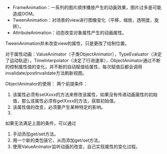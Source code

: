 
- FrameAnimation：一系列的图片顺序播放产生的动画效果，图片过多是可能造成OOM。
- TweenAnimation：对场景的view进行图像变化（平移，缩放，透明度，旋转）。
- AttributeAnimation：动态改变对象属性产生的动画属性。

TweenAnimation并未改变view的属性，只是更改了绘制位置。

对于属性动画：ValueAnimator（子类ObjectAnimator），TypeEvaluator（决定了运动轨迹），TimeInterpolator（决定了行进速率），ObjectAnimator通过不断的控制属性值的变化，并不断的自动赋值给属性，每次赋值后都会调用invalidate/postInvalidate方法刷新视图。

ObjectAnimator的使用：
两个前提条件：
1. 该属性必须有setXxxx的方法来修改该属性，如果没有传递动画属性的初始值，那么该属性必须有getXxxx的方法，获取初始值。
2. 该属性值的改变，必须要产生某种特定的影响。
3.
如果无法满足上面的条件，可以通过
1. 手动添加get/set方法。
2. 用一个新的类包装它，从而添加get/set方法。
3. 使用ValueAnimator监听动画的改变，自己实现属性的变化过程。